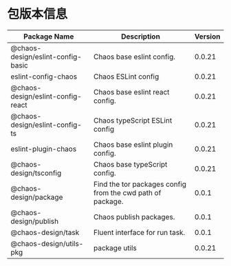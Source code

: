 # 包版本信息

| Package Name | Description | Version    |
|--------------|------------|------------|
| @chaos-design/eslint-config-basic | Chaos base eslint config. | 0.0.21 |
| eslint-config-chaos | Chaos ESLint config | 0.0.21 |
| @chaos-design/eslint-config-react | Chaos base eslint react config. | 0.0.21 |
| @chaos-design/eslint-config-ts | Chaos typeScript ESLint config | 0.0.21 |
| eslint-plugin-chaos | Chaos base eslint plugin config. | 0.0.21 |
| @chaos-design/tsconfig | Chaos base typeScript config. | 0.0.21 |
| @chaos-design/package | Find the tor packages config from the cwd path of package. | 0.0.1 |
| @chaos-design/publish | Chaos publish packages. | 0.0.1 |
| @chaos-design/task | Fluent interface for run task. | 0.0.1 |
| @chaos-design/utils-pkg | package utils | 0.0.21 |

